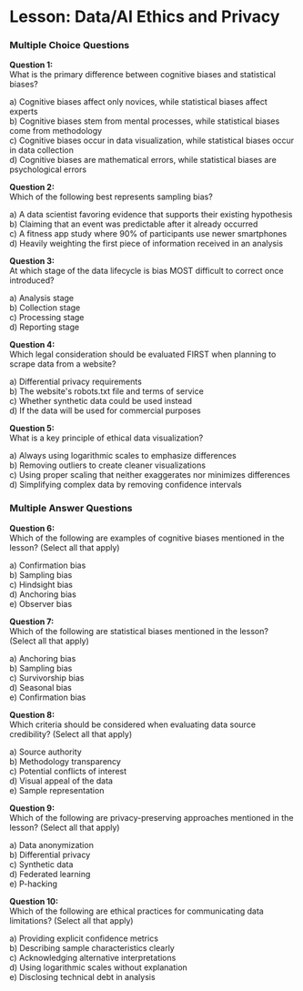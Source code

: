 # Lesson: Data/AI Ethics and Privacy

### Multiple Choice Questions

**Question 1:**  
What is the primary difference between cognitive biases and statistical biases?

a) Cognitive biases affect only novices, while statistical biases affect experts  
b) Cognitive biases stem from mental processes, while statistical biases come from methodology  
c) Cognitive biases occur in data visualization, while statistical biases occur in data collection  
d) Cognitive biases are mathematical errors, while statistical biases are psychological errors  



**Question 2:**  
Which of the following best represents sampling bias?

a) A data scientist favoring evidence that supports their existing hypothesis  
b) Claiming that an event was predictable after it already occurred  
c) A fitness app study where 90% of participants use newer smartphones  
d) Heavily weighting the first piece of information received in an analysis  



**Question 3:**  
At which stage of the data lifecycle is bias MOST difficult to correct once introduced?

a) Analysis stage  
b) Collection stage  
c) Processing stage  
d) Reporting stage  



**Question 4:**  
Which legal consideration should be evaluated FIRST when planning to scrape data from a website?

a) Differential privacy requirements  
b) The website's robots.txt file and terms of service  
c) Whether synthetic data could be used instead  
d) If the data will be used for commercial purposes  



**Question 5:**  
What is a key principle of ethical data visualization?

a) Always using logarithmic scales to emphasize differences  
b) Removing outliers to create cleaner visualizations  
c) Using proper scaling that neither exaggerates nor minimizes differences  
d) Simplifying complex data by removing confidence intervals  



### Multiple Answer Questions

**Question 6:**  
Which of the following are examples of cognitive biases mentioned in the lesson? (Select all that apply)

a) Confirmation bias  
b) Sampling bias  
c) Hindsight bias  
d) Anchoring bias  
e) Observer bias  



**Question 7:**  
Which of the following are statistical biases mentioned in the lesson? (Select all that apply)

a) Anchoring bias  
b) Sampling bias  
c) Survivorship bias  
d) Seasonal bias  
e) Confirmation bias  



**Question 8:**  
Which criteria should be considered when evaluating data source credibility? (Select all that apply)

a) Source authority  
b) Methodology transparency  
c) Potential conflicts of interest  
d) Visual appeal of the data  
e) Sample representation  



**Question 9:**  
Which of the following are privacy-preserving approaches mentioned in the lesson? (Select all that apply)

a) Data anonymization  
b) Differential privacy  
c) Synthetic data  
d) Federated learning  
e) P-hacking  



**Question 10:**  
Which of the following are ethical practices for communicating data limitations? (Select all that apply)

a) Providing explicit confidence metrics  
b) Describing sample characteristics clearly  
c) Acknowledging alternative interpretations  
d) Using logarithmic scales without explanation  
e) Disclosing technical debt in analysis  
